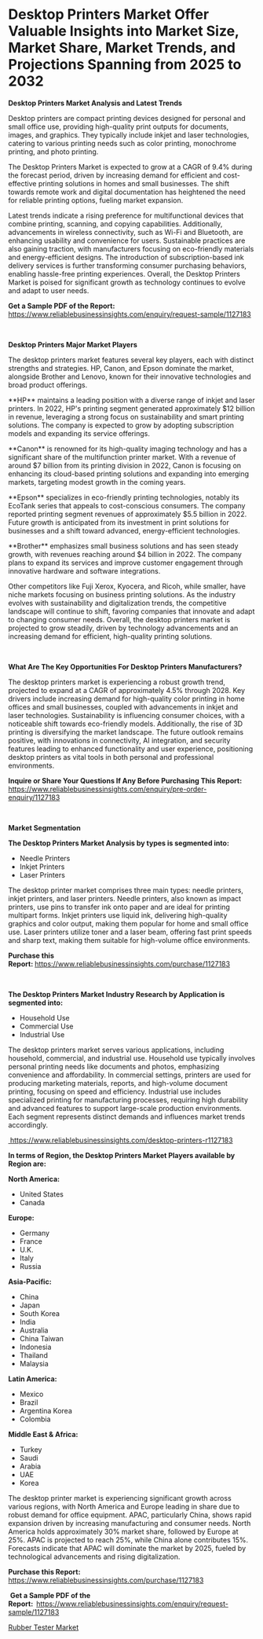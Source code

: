 <p><h1>Desktop Printers Market Offer Valuable Insights into Market Size, Market Share, Market Trends, and Projections Spanning from 2025 to 2032</h1></p><p><strong>Desktop Printers Market Analysis and Latest Trends</strong></p>
<p><p>Desktop printers are compact printing devices designed for personal and small office use, providing high-quality print outputs for documents, images, and graphics. They typically include inkjet and laser technologies, catering to various printing needs such as color printing, monochrome printing, and photo printing. </p><p>The Desktop Printers Market is expected to grow at a CAGR of 9.4% during the forecast period, driven by increasing demand for efficient and cost-effective printing solutions in homes and small businesses. The shift towards remote work and digital documentation has heightened the need for reliable printing options, fueling market expansion. </p><p>Latest trends indicate a rising preference for multifunctional devices that combine printing, scanning, and copying capabilities. Additionally, advancements in wireless connectivity, such as Wi-Fi and Bluetooth, are enhancing usability and convenience for users. Sustainable practices are also gaining traction, with manufacturers focusing on eco-friendly materials and energy-efficient designs. The introduction of subscription-based ink delivery services is further transforming consumer purchasing behaviors, enabling hassle-free printing experiences. Overall, the Desktop Printers Market is poised for significant growth as technology continues to evolve and adapt to user needs.</p></p>
<p><strong>Get a Sample PDF of the Report:&nbsp;</strong> <a href="https://www.reliablebusinessinsights.com/enquiry/request-sample/1127183?utm_campaign=2983&utm_medium=2&utm_source=Github&utm_content=ia&utm_term=10042025&utm_id=desktop-printers">https://www.reliablebusinessinsights.com/enquiry/request-sample/1127183</a></p>
<p>&nbsp;</p>
<p><strong>Desktop Printers Major Market Players</strong></p>
<p><p>The desktop printers market features several key players, each with distinct strengths and strategies. HP, Canon, and Epson dominate the market, alongside Brother and Lenovo, known for their innovative technologies and broad product offerings.</p><p>**HP** maintains a leading position with a diverse range of inkjet and laser printers. In 2022, HP's printing segment generated approximately $12 billion in revenue, leveraging a strong focus on sustainability and smart printing solutions. The company is expected to grow by adopting subscription models and expanding its service offerings.</p><p>**Canon** is renowned for its high-quality imaging technology and has a significant share of the multifunction printer market. With a revenue of around $7 billion from its printing division in 2022, Canon is focusing on enhancing its cloud-based printing solutions and expanding into emerging markets, targeting modest growth in the coming years.</p><p>**Epson** specializes in eco-friendly printing technologies, notably its EcoTank series that appeals to cost-conscious consumers. The company reported printing segment revenues of approximately $5.5 billion in 2022. Future growth is anticipated from its investment in print solutions for businesses and a shift toward advanced, energy-efficient technologies.</p><p>**Brother** emphasizes small business solutions and has seen steady growth, with revenues reaching around $4 billion in 2022. The company plans to expand its services and improve customer engagement through innovative hardware and software integrations.</p><p>Other competitors like Fuji Xerox, Kyocera, and Ricoh, while smaller, have niche markets focusing on business printing solutions. As the industry evolves with sustainability and digitalization trends, the competitive landscape will continue to shift, favoring companies that innovate and adapt to changing consumer needs. Overall, the desktop printers market is projected to grow steadily, driven by technology advancements and an increasing demand for efficient, high-quality printing solutions.</p></p>
<p>&nbsp;</p>
<p><strong>What Are The Key Opportunities For Desktop Printers Manufacturers?</strong></p>
<p><p>The desktop printers market is experiencing a robust growth trend, projected to expand at a CAGR of approximately 4.5% through 2028. Key drivers include increasing demand for high-quality color printing in home offices and small businesses, coupled with advancements in inkjet and laser technologies. Sustainability is influencing consumer choices, with a noticeable shift towards eco-friendly models. Additionally, the rise of 3D printing is diversifying the market landscape. The future outlook remains positive, with innovations in connectivity, AI integration, and security features leading to enhanced functionality and user experience, positioning desktop printers as vital tools in both personal and professional environments.</p></p>
<p><strong>Inquire or Share Your Questions If Any Before Purchasing This Report:</strong> <a href="https://www.reliablebusinessinsights.com/enquiry/pre-order-enquiry/1127183?utm_campaign=2983&utm_medium=2&utm_source=Github&utm_content=ia&utm_term=10042025&utm_id=desktop-printers">https://www.reliablebusinessinsights.com/enquiry/pre-order-enquiry/1127183</a></p>
<p>&nbsp;</p>
<p><strong>Market Segmentation</strong></p>
<p><strong>The Desktop Printers Market Analysis by types is segmented into:</strong></p>
<p><ul><li>Needle Printers</li><li>Inkjet Printers</li><li>Laser Printers</li></ul></p>
<p><p>The desktop printer market comprises three main types: needle printers, inkjet printers, and laser printers. Needle printers, also known as impact printers, use pins to transfer ink onto paper and are ideal for printing multipart forms. Inkjet printers use liquid ink, delivering high-quality graphics and color output, making them popular for home and small office use. Laser printers utilize toner and a laser beam, offering fast print speeds and sharp text, making them suitable for high-volume office environments.</p></p>
<p><strong>Purchase this Report:&nbsp;</strong><a href="https://www.reliablebusinessinsights.com/purchase/1127183?utm_campaign=2983&utm_medium=2&utm_source=Github&utm_content=ia&utm_term=10042025&utm_id=desktop-printers">https://www.reliablebusinessinsights.com/purchase/1127183</a></p>
<p>&nbsp;</p>
<p><strong>The Desktop Printers Market Industry Research by Application is segmented into:</strong></p>
<p><ul><li>Household Use</li><li>Commercial Use</li><li>Industrial Use</li></ul></p>
<p><p>The desktop printers market serves various applications, including household, commercial, and industrial use. Household use typically involves personal printing needs like documents and photos, emphasizing convenience and affordability. In commercial settings, printers are used for producing marketing materials, reports, and high-volume document printing, focusing on speed and efficiency. Industrial use includes specialized printing for manufacturing processes, requiring high durability and advanced features to support large-scale production environments. Each segment represents distinct demands and influences market trends accordingly.</p></p>
<p><a href="https://www.reliablebusinessinsights.com/desktop-printers-r1127183?utm_campaign=2983&utm_medium=2&utm_source=Github&utm_content=ia&utm_term=10042025&utm_id=desktop-printers">&nbsp;https://www.reliablebusinessinsights.com/desktop-printers-r1127183</a></p>
<p><strong>In terms of Region, the Desktop Printers Market Players available by Region are:</strong></p>
<p>
    <p> <strong> North America: </strong>
        <ul>
            <li>United States</li>
            <li>Canada</li>
        </ul>
        </p> 
    <p> <strong> Europe: </strong>
        <ul>
            <li>Germany</li>
            <li>France</li>
            <li>U.K.</li>
            <li>Italy</li>
            <li>Russia</li>
        </ul>
        </p> 
    <p> <strong> Asia-Pacific: </strong>
        <ul>
            <li>China</li>
            <li>Japan</li>
            <li>South Korea</li>
            <li>India</li>
            <li>Australia</li>
            <li>China Taiwan</li>
            <li>Indonesia</li>
            <li>Thailand</li>
            <li>Malaysia</li>
        </ul>
        </p> 
    <p> <strong> Latin America: </strong>
        <ul>
            <li>Mexico</li>
            <li>Brazil</li>
            <li>Argentina Korea</li>
            <li>Colombia</li>
        </ul>
        </p> 
    <p> <strong> Middle East & Africa: </strong>
        <ul>
            <li>Turkey</li>
            <li>Saudi</li>
            <li>Arabia</li>
            <li>UAE</li>
            <li>Korea</li>
        </ul>
    </p>
    </p>
<p><p>The desktop printer market is experiencing significant growth across various regions, with North America and Europe leading in share due to robust demand for office equipment. APAC, particularly China, shows rapid expansion driven by increasing manufacturing and consumer needs. North America holds approximately 30% market share, followed by Europe at 25%. APAC is projected to reach 25%, while China alone contributes 15%. Forecasts indicate that APAC will dominate the market by 2025, fueled by technological advancements and rising digitalization.</p></p>
<p><strong>Purchase this Report: </strong><a href="https://www.reliablebusinessinsights.com/purchase/1127183?utm_campaign=2983&utm_medium=2&utm_source=Github&utm_content=ia&utm_term=10042025&utm_id=desktop-printers">https://www.reliablebusinessinsights.com/purchase/1127183</a></p>
<p>&nbsp;<strong>Get a Sample PDF of the Report:&nbsp;&nbsp;</strong><a href="https://www.reliablebusinessinsights.com/enquiry/request-sample/1127183?utm_campaign=2983&utm_medium=2&utm_source=Github&utm_content=ia&utm_term=10042025&utm_id=desktop-printers">https://www.reliablebusinessinsights.com/enquiry/request-sample/1127183</a></p>
<p><strong></strong></p>
<p><p><a href="https://github.com/dovbusmrking/Market-Research-Report-List-1/blob/main/rubber-tester-market.md?utm_campaign=2983&utm_medium=2&utm_source=Github&utm_content=ia&utm_term=10042025&utm_id=desktop-printers">Rubber Tester Market</a></p></p>